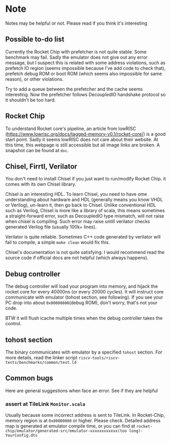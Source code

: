 # Note

Notes may be helpful or not. Please read if you think it's interesting

## Possible to-do list

Currently the Rocket Chip with prefetcher is not quite stable. Some benchmark may fail. Sadly the emulator does not give out any error message, but I suspect this is related with some address violations, such as prefetch IO region (seems impossible because I've add code to check that), prefetch debug ROM or boot ROM (which seems also impossible for same reason), or other violations.


Try to add a queue between the prefetcher and the cache seems interesting. Now the prefetcher follows DecoupledIO handshake protocol so it shouldn't be too hard. 


## Rocket Chip

To understand Rocket core's pipeline, an article from lowRISC (https://www.lowrisc.org/docs/tagged-memory-v0.1/rocket-core/) is a good start point. Sadly it seems lowRISC does not care about their website. At this time, this webpage is still accessible but all image links are broken. A snapshot can be found at ```doc```.

## Chisel, Firrtl, Verilator

You don't need to install Chisel if you just want to run/modify Rocket Chip. it comes with its own Chisel library.

Chisel is an interesting HDL. To learn Chisel, you need to have ome understanding about hardware and HDL (generally means you know VHDL or Verilog), un-learn it, then go back to Chisel. Unlike conventional HDL such as Verilog, Chisel is more like a library of scala, this means sometimes a straight-forward error, such as DecoupledIO type mismatch, will not raise when chisel is compiling. Such error may raise untill verilator checks generated Verilog file (usually 100k+ lines). 

Verilator is quite reliable. Sometimes C++ code generated by verilator will fail to compile, a simple ```make clean``` would fix this.

Chisel's documentation is not quite satisfying. I would recommend read the source code if official docs are not helpful (which always happens). 


## Debug controller

The debug controller will load your program into memory, and hijack the rocket core for every 40000ns (or every 20000 cycles). It will instruct core communicate with emulator (tohost section, see following). If you see your PC drop into about ```0x00000800```(debug ROM), don't worry, that's not your code.

BTW it will flush icache multiple times when the debug controller takes the control.


## tohost section
The binary communicates with emulator by a specified ```tohost``` section. For more details, read the linker script ```riscv-tools/riscv-tests/benchmarks/common/test.ld```

## Common bugs
Here are general suggestions when face an error. See if they are helpful

### assert at TileLink ```Monitor.scala```
Usually because some incorrect address is sent to TileLink. In Rocket-Chip, memory region is at ```0x80000000``` or higher. Please check. Detailed address map is generated at emulator compile time, or you can find at ```rocket-chip/emulator/generated-src/emulator-xxxxxxxxxxxx(too long)-YourConfig.dts```



